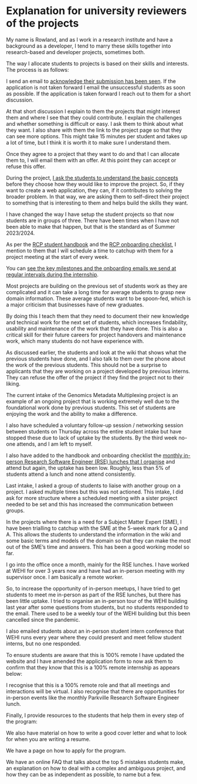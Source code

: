 # Explanation for university reviewers of the projects

My name is Rowland, and as I work in a research institute and have a background as a developer, I tend to marry these skills together into research-based and developer projects, sometimes both.  

The way I allocate students to projects is based on their skills and interests. The process is as follows: 

I send an email to [acknowledge their submission has been seen](https://wehi-researchcomputing.github.io/email_acknowledgement). If the application is not taken forward I email the  unsuccessful students as soon as possible.  If the application is taken forward I reach out to them for a short discussion.

At that short discussion I explain to them the projects that might interest them and where I see that they could contribute. I explain the challenges and whether something is difficult or easy. I ask them to think about what they want. I also share with them the link to the project page so that they can see more options. This might take 15 minutes per student and takes up a lot of time, but I think it is worth it to make sure I understand them. 

Once they agree to a project that they want to do and that I can allocate them to, I will email them with an offer. At this point they can accept or refuse this offer.  

During the project, [I ask the students to understand the basic concepts](https://wehi-researchcomputing.github.io/complex-projects) before they choose how they would like to improve the project. So, if they want to create a web application, they can, if it contributes to solving the broader problem. In that way, we are asking them to self-direct their project to something that is interesting to them and helps build the skills they want. 

I have changed the way I have setup the student projects so that now students are in groups of three. There have been times when I have not been able to make that happen, but that is the standard as of Summer 2023/2024. 

As per the [RCP student handbook](https://doi.org/10.6084/m9.figshare.21259467) and the [RCP onboarding checklist](https://doi.org/10.6084/m9.figshare.23280815.v5), I mention to them that I will schedule a time to catchup with them for a project meeting at the start of every week. 

You can [see the key milestones and the onboarding emails we send at regular intervals during the internship](emails-and-key-milestones).

Most projects are building on the previous set of students work as they are complicated and it can take a long time for average students to grasp new domain information. These average students want to be spoon-fed, which is a major criticism that businesses have of new graduates. 

By doing this I teach them that they need to document their new knowledge and technical work for the next set of students, which increases findability, usability and maintenance of the work that they have done. This is also a critical skill for their future careers for project handovers and maintenance work, which many students do not have experience with. 

As discussed earlier, the students and look at the wiki that shows what the previous students have done, and I also talk to them over the phone about the work of the previous students. This should not be a surprise to applicants that they are working on a project developed by previous interns. They can refuse the offer of the project if they find the project not to their liking. 

The current intake of the Genomics Metadata Multiplexing project is an example of an ongoing project that is working extremely well due to the foundational work done by previous students. This set of students are enjoying the work and the ability to make a difference. 

I also have scheduled a voluntary follow-up session / networking session between students on Thursday across the entire student intake but have stopped these due to lack of uptake by the students. By the third week no-one attends, and I am left to myself. 

I also have added to the handbook and onboarding checklist the [monthly in-person Research Software Engineer (RSE) lunches that I organise](https://www.eventbrite.com.au/e/rse-parkville-lunch-catchup-tickets-628136371797?aff=ebdsoporgprofile) and attend but again, the uptake has been low. Roughly, less than 5% of students attend a lunch and none attend consistently. 

Last intake, I asked a group of students to liaise with another group on a project. I asked multiple times but this was not actioned. This intake, I did ask for more structure where a scheduled meeting with a sister project needed to be set and this has increased the communication between groups. 

In the projects where there is a need for a Subject Matter Expert (SME), I have been trialling to catchup with the SME at the 5-week mark for a Q and A. This allows the students to understand the information in the wiki and some basic terms and models of the domain so that they can make the most out of the SME’s time and answers. This has been a good working model so far. 

I go into the office once a month, mainly for the RSE lunches. I have worked at WEHI for over 3 years now and have had an in-person meeting with my supervisor once. I am basically a remote worker. 

So, to increase the opportunity of in-person meetups, I have tried to get students to meet me in-person as part of the RSE lunches, but there has been little uptake. I tried to organise an in-person tour of the WEHI building last year after some questions from students, but no students responded to the email. There used to be a weekly tour of the WEHI building but this been cancelled since the pandemic. 

I also emailed students about an in-person student intern conference that WEHI runs every year where they could present and meet fellow student interns, but no one responded. 

To ensure students are aware that this is 100% remote I have updated the website and I have amended the application form to now ask them to confirm that they know that this is a 100% remote internship as appears below: 

I recognise that this is a 100% remote role and that all meetings and interactions will be virtual. I also recognise that there are opportunities for in-person events like the monthly Parkville Research Software Engineer lunch. 

Finally, I provide resources to the students that help them in every step of the program: 

We also have material on how to write a good cover letter and what to look for when you are writing a resume. 

We have a page on how to apply for the program. 

We have an online FAQ that talks about the top 5 mistakes students make, an explanation on how to deal with a complex and ambiguous project, and how they can be as independent as possible, to name but a few. 
